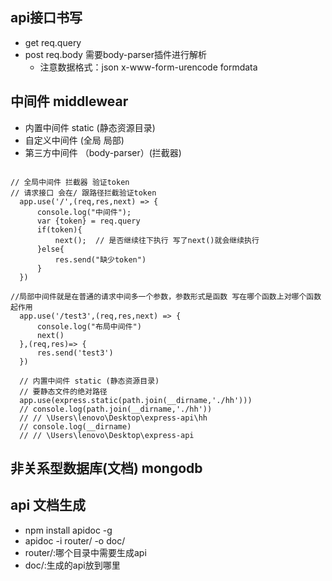 ## api接口书写
 - get  req.query
 - post req.body   需要body-parser插件进行解析
   + 注意数据格式：json  x-www-form-urencode  formdata

## 中间件 middlewear
   + 内置中间件 static (静态资源目录)
   + 自定义中间件 (全局 局部)
   + 第三方中间件 （body-parser）(拦截器)
   ```

   // 全局中间件 拦截器 验证token  
   // 请求接口 会在/ 跟路径拦截验证token
     app.use('/',(req,res,next) => {
         console.log("中间件");
         var {token} = req.query
         if(token){
             next();  // 是否继续往下执行 写了next()就会继续执行
         }else{
             res.send("缺少token")
         }
     })
   ```
   ```
   //局部中间件就是在普通的请求中间多一个参数，参数形式是函数 写在哪个函数上对哪个函数起作用
     app.use('/test3',(req,res,next) => {
         console.log("布局中间件")
         next()
     },(req,res)=> {
         res.send('test3')
     })
   
   ```

   ```
     // 内置中间件 static (静态资源目录)
     // 要静态文件的绝对路径
     app.use(express.static(path.join(__dirname,'./hh')))
     // console.log(path.join(__dirname,'./hh'))
     // // \Users\lenovo\Desktop\express-api\hh
     // console.log(__dirname)
     // // \Users\lenovo\Desktop\express-api
   ```

## 非关系型数据库(文档) mongodb

## api 文档生成 
 + npm install apidoc -g 
 + apidoc -i router/ -o doc/
 + router/:哪个目录中需要生成api
 + doc/:生成的api放到哪里

